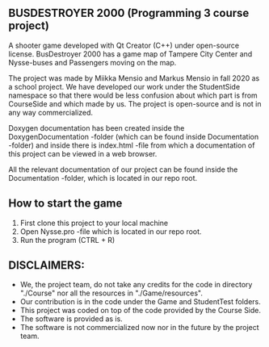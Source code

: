 ## BUSDESTROYER 2000 (Programming 3 course project)
A shooter game developed with Qt Creator (C++) under open-source license. BusDestroyer 2000 has a game map of Tampere City Center and Nysse-buses and Passengers moving on the map.

The project was made by Miikka Mensio and Markus Mensio in fall 2020 as a school project. We have developed our work under the StudentSide namespace so that there would be less confusion about which part is from CourseSide and which made by us. The project is open-source and is not in any way commercialized.

Doxygen documentation has been created inside the DoxygenDocumentation -folder (which can be found inside Documentation -folder) and inside there is index.html -file from which a documentation of this project can be viewed in a web browser.

All the relevant documentation of our project can be found inside the Documentation -folder, which is located in our repo root.

## How to start the game
1) First clone this project to your local machine
2) Open Nysse.pro -file which is located in our repo root.
3) Run the program (CTRL + R)

## DISCLAIMERS:
- We, the project team, do not take any credits for the code in directory "./Course" nor all the resources in "./Game/resources".
- Our contribution is in the code under the Game and StudentTest folders.
- This project was coded on top of the code provided by the Course Side.
- The software is provided as is.
- The software is not commercialized now nor in the future by the project team.


